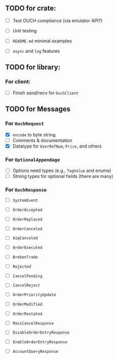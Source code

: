 
## TODO for crate:
- [ ] Test OUCH compliance (via emulator API?)
- [ ] Unit testing
- [ ] `README.md` minimal examples
- [ ] `async` and `log` features


## TODO for library:

### For client:
- [ ] Finish send/recv for `OuchClient`

## TODO for Messages
### For `OuchRequest`
- [x] `encode` to byte string
- [ ] Comments & documentation
- [x] Datatype for `UserRefNum`, `Price`, and others

### For `OptionalAppendage`
- [ ] Options need types (e.g., `TagValue` and enums)
- [ ] Strong types for optional fields (there are many)

### For `OuchResponse`
- [ ] `SystemEvent`
- [ ] `OrderAccepted`
- [ ] `OrderReplaced`
- [ ] `OrderCanceled`
- [ ] `AiqCanceled`
- [ ] `OrderExecuted`
- [ ] `BrokenTrade`
- [ ] `Rejected`
- [ ] `CancelPending`
- [ ] `CancelReject`
- [ ] `OrderPriorityUpdate`
- [ ] `OrderModified`
- [ ] `OrderRestated`
- [ ] `MassCancelResponse`
- [ ] `DisableOrderEntryResponse`
- [ ] `EnableOrderEntryResponse`
- [ ] `AccountQueryResponse`

